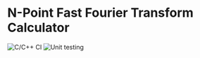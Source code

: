 # N-Point Fast Fourier Transform Calculator

![C/C++ CI](https://github.com/stepin105296/N-Point_Fast_Fourier_Transform_Calculator/workflows/C/C++%20CI/badge.svg?branch=master)  ![Unit testing](https://github.com/stepin105296/N-Point_Fast_Fourier_Transform_Calculator/workflows/Unit%20testing/badge.svg)

